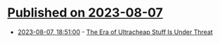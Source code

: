 # [Published on 2023-08-07](index.md)

* [2023-08-07, 18:51:00](https://slashdot.org/story/23/08/07/1851240/the-era-of-ultracheap-stuff-is-under-threat?utm_source=rss1.0mainlinkanon&utm_medium=feed) - [The Era of Ultracheap Stuff Is Under Threat](https://slashdot.org/story/23/08/07/1851240/the-era-of-ultracheap-stuff-is-under-threat?utm_source=rss1.0mainlinkanon&utm_medium=feed)
